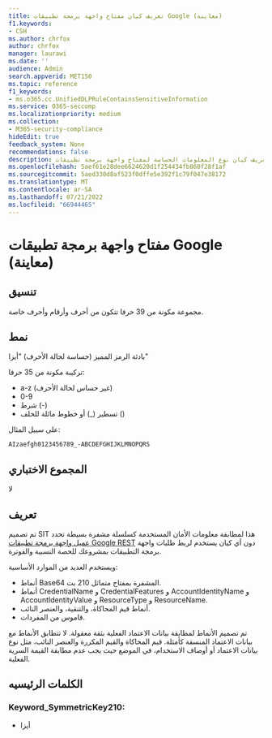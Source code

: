 ```yaml
---
title: تعريف كيان مفتاح واجهة برمجة تطبيقات Google (معاينة)
f1.keywords:
- CSH
ms.author: chrfox
author: chrfox
manager: laurawi
ms.date: ''
audience: Admin
search.appverid: MET150
ms.topic: reference
f1_keywords:
- ms.o365.cc.UnifiedDLPRuleContainsSensitiveInformation
ms.service: O365-seccomp
ms.localizationpriority: medium
ms.collection:
- M365-security-compliance
hideEdit: true
feedback_system: None
recommendations: false
description: تعريف كيان نوع المعلومات الحساسة لمفتاح واجهة برمجة تطبيقات Google.
ms.openlocfilehash: 5aef61e28dee6624620d1f254434fb860f28f1af
ms.sourcegitcommit: 5aed330d8af523f0dffe5e392f1c79f047e38172
ms.translationtype: MT
ms.contentlocale: ar-SA
ms.lasthandoff: 07/21/2022
ms.locfileid: "66944465"
---
```

# <a name="google-api-key-preview"></a>مفتاح واجهة برمجة تطبيقات Google (معاينة)

## <a name="format"></a>تنسيق

مجموعة مكونة من 39 حرفا تتكون من أحرف وأرقام وأحرف خاصة.

## <a name="pattern"></a>نمط

بادئة الرمز المميز (حساسة لحالة الأحرف) "أيزا"

تركيبة مكونة من 35 حرفا:

- a-z (غير حساس لحالة الأحرف)
- 0-9
- شرط (-)
- تسطير (_) أو خطوط مائلة للخلف (\)

على سبيل المثال:

`AIzaefgh0123456789_-ABCDEFGHIJKLMNOPQRS`

## <a name="checksum"></a>المجموع الاختباري

لا

## <a name="definition"></a>تعريف

تم تصميم SIT هذا لمطابقة معلومات الأمان المستخدمة كسلسلة مشفرة بسيطة تحدد [عميل واجهة برمجة تطبيقات Google REST](https://cloud.google.com/docs/authentication/api-keys) دون أي كيان يستخدم لربط طلبات واجهة برمجة التطبيقات بمشروعك للحصة النسبية والفوترة. 

ويستخدم العديد من الموارد الأساسية:

- أنماط Base64 المشفرة بمفتاح متماثل 210 بت.
- أنماط CredentialName و CredentialFeatures و AccountIdentityName و AccountIdentityValue و ResourceType و ResourceName.
- أنماط قيم المحاكاة، والتنقية، والعنصر النائب.
- قاموس من المفردات.

تم تصميم الأنماط لمطابقة بيانات الاعتماد الفعلية بثقة معقولة. لا تتطابق الأنماط مع بيانات الاعتماد المنسقة كأمثلة. قيم المحاكاة والقيم المكررة والعنصر النائب، مثل نوع بيانات الاعتماد أو أوصاف الاستخدام، في الموضع حيث يجب عدم مطابقة القيمة السرية الفعلية.

## <a name="keywords"></a>الكلمات الرئيسيه

### <a name="keyword_symmetrickey210"></a>Keyword_SymmetricKey210:

- أيزا
